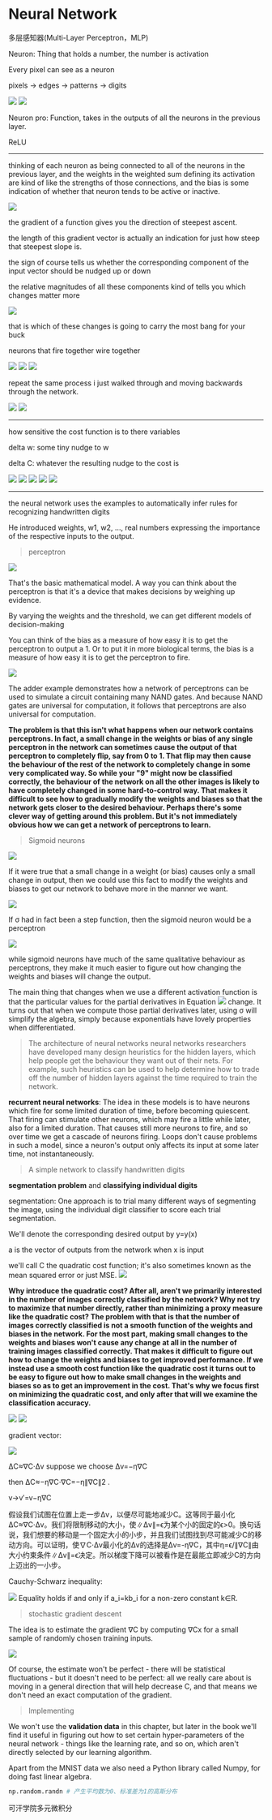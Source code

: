 # Neural Network

多层感知器(Multi-Layer Perceptron，MLP)

Neuron: Thing that holds a number, the number is activation

Every pixel can see as a neuron

pixels -> edges -> patterns -> digits

<img src="img/nn001.png">

<img src="img/nn002.png">

Neuron pro: Function, takes in the outputs of all the neurons in the previous layer.

ReLU

----------

thinking of each neuron as being connected to all of the neurons in the previous layer, and the weights in the weighted sum defining its activation are kind of like the strengths of those connections, and the bias is some indication of whether that neuron tends to be active or inactive.

<img src="img/nn003.png">

the gradient of a function gives you the direction of steepest ascent.

the length of this gradient vector is actually an indication for just how steep that steepest slope is.

the sign of  course tells us whether the corresponding component of the input vector should be nudged up or down 

the relative magnitudes of all these components kind of tells you which changes matter more

<img src="img/nn004.png">

that is which of these changes is going to carry the most bang for your buck

neurons that fire together wire together


<img src="img/nn005.png">

<img src="img/nn006.png">

<img src="img/nn007.png">

repeat the same process i just walked through and moving backwards through the network.

<img src="img/nn008.png">

<img src="img/nn009.png">

--------
how sensitive the cost function is to there variables

delta w: some tiny nudge to w

delta C: whatever the resulting nudge to the cost is

<img src="img/nn010.png">

<img src="img/nn011.png">
<img src="img/nn012.png">

<img src="img/nn013.png">

<img src="img/nn014.png">

-------
the neural network uses the examples to automatically infer rules for recognizing handwritten digits

He introduced weights, w1, w2, …, real numbers expressing the importance of the respective inputs to the output. 

> perceptron

<img src="img/nn015.png">

That's the basic mathematical model. A way you can think about the perceptron is that it's a device that makes decisions by weighing up evidence.

By varying the weights and the threshold, we can get different models of decision-making

You can think of the bias as a measure of how easy it is to get the perceptron to output a 1. Or to put it in more biological terms, the bias is a measure of how easy it is to get the perceptron to fire. 

<img src="img/nn016.png">

The adder example demonstrates how a network of perceptrons can be used to simulate a circuit containing many NAND gates. And because NAND gates are universal for computation, it follows that perceptrons are also universal for computation.

**The problem is that this isn't what happens when our network contains perceptrons. In fact, a small change in the weights or bias of any single perceptron in the network can sometimes cause the output of that perceptron to completely flip, say from 0 to 1. That flip may then cause the behaviour of the rest of the network to completely change in some very complicated way. So while your "9" might now be classified correctly, the behaviour of the network on all the other images is likely to have completely changed in some hard-to-control way. That makes it difficult to see how to gradually modify the weights and biases so that the network gets closer to the desired behaviour. Perhaps there's some clever way of getting around this problem. But it's not immediately obvious how we can get a network of perceptrons to learn.**

> Sigmoid neurons

<img src="img/nn017.png">

If it were true that a small change in a weight (or bias) causes only a small change in output, then we could use this fact to modify the weights and biases to get our network to behave more in the manner we want.

<img src="img/nn018.png">

If σ had in fact been a step function, then the sigmoid neuron would be a perceptron

<img src="img/nn019.png">

while sigmoid neurons have much of the same qualitative behaviour as perceptrons, they make it much easier to figure out how changing the weights and biases will change the output.

The main thing that changes when we use a different activation function is that the particular values for the partial derivatives in Equation 
<img src="img/nn023.png">
change. It turns out that when we compute those partial derivatives later, using σ will simplify the algebra, simply because exponentials have lovely properties when differentiated.

> The architecture of neural networks
neural networks researchers have developed many design heuristics for the hidden layers, which help people get the behaviour they want out of their nets. For example, such heuristics can be used to help determine how to trade off the number of hidden layers against the time required to train the network.

**recurrent neural networks**: The idea in these models is to have neurons which fire for some limited duration of time, before becoming quiescent. That firing can stimulate other neurons, which may fire a little while later, also for a limited duration. That causes still more neurons to fire, and so over time we get a cascade of neurons firing. Loops don't cause problems in such a model, since a neuron's output only affects its input at some later time, not instantaneously.

> A simple network to classify handwritten digits

**segmentation problem** and **classifying individual digits**

segmentation:  One approach is to trial many different ways of segmenting the image, using the individual digit classifier to score each trial segmentation.

We'll denote the corresponding desired output by y=y(x)

a is the vector of outputs from the network when x is input

we'll call C the quadratic cost function; it's also sometimes known as the mean squared error or just MSE.
<img src="img/nn024.png">

**Why introduce the quadratic cost? After all, aren't we primarily interested in the number of images correctly classified by the network? Why not try to maximize that number directly, rather than minimizing a proxy measure like the quadratic cost? The problem with that is that the number of images correctly classified is not a smooth function of the weights and biases in the network. For the most part, making small changes to the weights and biases won't cause any change at all in the number of training images classified correctly. That makes it difficult to figure out how to change the weights and biases to get improved performance. If we instead use a smooth cost function like the quadratic cost it turns out to be easy to figure out how to make small changes in the weights and biases so as to get an improvement in the cost. That's why we focus first on minimizing the quadratic cost, and only after that will we examine the classification accuracy.**

<img src="img/nn025.png">

<img src="img/nn026.png">


gradient vector:

<img src="img/nn027.png">

ΔC≈∇C⋅Δv
suppose we choose Δv=−η∇C

then ΔC≈−η∇C⋅∇C=−η∥∇C∥2 .

v→v′=v−η∇C

假设我们试图在位置上走一步Δv，以便尽可能地减少C。这等同于最小化ΔC≈∇C⋅Δv。我们将限制移动的大小，使∥Δv∥=ϵ为某个小的固定的ϵ>0。换句话说，我们想要的移动是一个固定大小的小步，并且我们试图找到尽可能减少C的移动方向。可以证明，使∇C⋅Δv最小化的Δv的选择是Δv=-η∇C，其中η=ϵ/∥∇C∥由大小约束条件∥Δv∥=ϵ决定。所以梯度下降可以被看作是在最能立即减少C的方向上迈出的一小步。

Cauchy-Schwarz inequality:

<img src="img/csi.png">
Equality holds if and only if a_i=kb_i for a non-zero constant k∈R.

> stochastic gradient descent

The idea is to estimate the gradient ∇C by computing ∇Cx for a small sample of randomly chosen training inputs.

<img src="img/sgd.png">

Of course, the estimate won't be perfect - there will be statistical fluctuations - but it doesn't need to be perfect: all we really care about is moving in a general direction that will help decrease C, and that means we don't need an exact computation of the gradient.

> Implementing 

We won't use the **validation data** in this chapter, but later in the book we'll find it useful in figuring out how to set certain hyper-parameters of the neural network - things like the learning rate, and so on, which aren't directly selected by our learning algorithm.

Apart from the MNIST data we also need a Python library called Numpy, for doing fast linear algebra.

```py
np.random.randn # 产生平均数为0、标准差为1的高斯分布
```


可汗学院多元微积分
